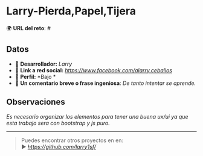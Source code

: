 # Larry-Pierda,Papel,Tijera

🌍 **URL del reto**: *#*

## Datos

- 🦄 **Desarrollador:** *Larry*
- 🐇 **Link a red social:** *https://www.facebook.com/alarry.ceballos*
- 🦾 **Perfil:** *Bajo *
- 💬 **Un comentario breve o frase ingeniosa**: *De tanto intentar se aprende.*

## Observaciones

*Es necesario organizar los elementos para tener una buena ux/ui ya que esta trabajo sera con bootstrap y js puro.*

---
> Puedes encontrar otros proyectos en en: <br>▶ *https://github.com/larry1sf/*

